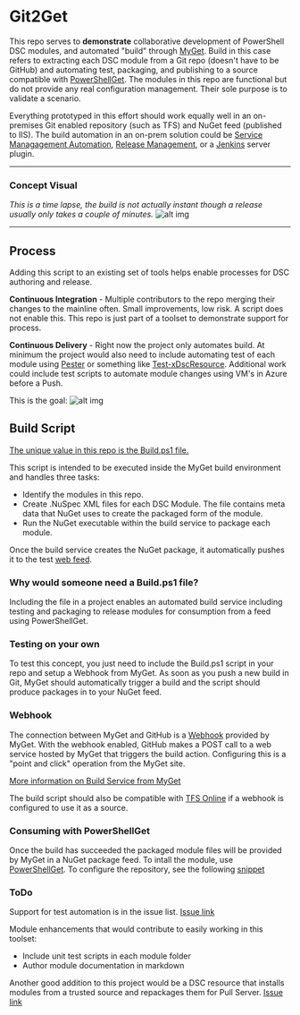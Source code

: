# Git2Get
This repo serves to **demonstrate** collaborative development of PowerShell DSC modules, and automated "build" through [MyGet](http://MyGet.org).  Build in this case refers to extracting each DSC module from a Git repo (doesn't have to be GitHub) and automating test, packaging, and publishing to a source compatible with [PowerShellGet](https://technet.microsoft.com/en-us/library/dn835097(v=wps.640).aspx).  The modules in this repo are functional but do not provide any real configuration management.  Their sole purpose is to validate a scenario.

Everything prototyped in this effort should work equally well in an on-premises Git enabled repository (such as TFS) and NuGet feed (published to IIS).  The build automation in an on-prem solution could be [Service Managagement Automation](https://technet.microsoft.com/en-us/library/dn469260.aspx), [Release Management](https://www.visualstudio.com/en-us/explore/release-management-vs.aspx), or a [Jenkins](http://jenkins-ci.org/) server plugin.
***
### Concept Visual
*This is a time lapse, the build is not actually instant though a release usually only takes a couple of minutes.*
![alt img](https://github.com/mgreenegit/ModuleDev/blob/master/Resources/Git2Get.gif "Git 2 Get")

***
## Process
Adding this script to an existing set of tools helps enable processes for DSC authoring and release.

**Continuous Integration** - Multiple contributors to the repo merging their changes to the mainline often.  Small improvements, low risk.  A script does not enable this.  This repo is just part of a toolset to demonstrate support for process.

**Continuous Delivery** - Right now the project only automates build.  At minimum the project would also need to include automating test of each module using [Pester](https://github.com/pester/Pester) or something like [Test-xDscResource](https://gallery.technet.microsoft.com/scriptcenter/xDscResourceDesigne-Module-22eddb29).  Additional work could include test scripts to automate module changes using VM's in Azure before a Push.

This is the goal:
![alt img](https://github.com/mgreenegit/ModuleDev/blob/master/Resources/Cycle.png "Just Happens")

## Build Script
[The unique value in this repo is the Build.ps1 file.](./Build.ps1)

This script is intended to be executed inside the MyGet build environment and handles three tasks:

* Identify the modules in this repo.
* Create .NuSpec XML files for each DSC Module.  The file contains meta data that NuGet uses to create the packaged form of the module.
* Run the NuGet executable within the build service to package each module.

Once the build service creates the NuGet package, it automatically pushes it to the test [web feed](https://www.myget.org/F/greenenuget/Packages).

### Why would someone need a Build.ps1 file? ##
Including the file in a project enables an automated build service including testing and packaging to release modules  for consumption from a feed using PowerShellGet.

### Testing on your own
To test this concept, you just need to include the Build.ps1 script in your repo and setup a Webhook from MyGet.  As soon as you push a new build in Git, MyGet should automatically trigger a build and the script should produce packages in to your NuGet feed.

### Webhook ###
The connection between MyGet and GitHub is a [Webhook](http://docs.myget.org/docs/reference/webhooks) provided by MyGet.  With the webhook enabled, GitHub makes a POST call to a web service hosted by MyGet that triggers the build action.  Configuring this is a "point and click" operation from the MyGet site.

[More information on Build Service from MyGet](http://docs.myget.org/docs/reference/build-services)

The build script should also be compatible with [TFS Online](http://docs.myget.org/docs/how-to/use-tfs-online-git-with-myget-build-services) if a webhook is configured to use it as a source.

### Consuming with PowerShellGet ###
Once the build has succeeded the packaged module files will be provided by MyGet in a NuGet package feed.  To intall the module, use [PowerShellGet](https://technet.microsoft.com/en-us/library/dn835097(v=wps.640).aspx).  To configure the repository, see the following [snippet](https://gist.github.com/mgreenegit/6f2a80eacb045505648e)

### ToDo
Support for test automation is in the issue list.  [Issue link](https://github.com/mgreenegit/ModuleDev/issues/2)

Module enhancements that would contribute to easily working in this toolset:
* Include unit test scripts in each module folder
* Author module documentation in markdown

Another good addition to this project would be a DSC resource that installs modules from a trusted source and repackages them for Pull Server.  [Issue link](https://github.com/mgreenegit/Git2Get/issues/3)
